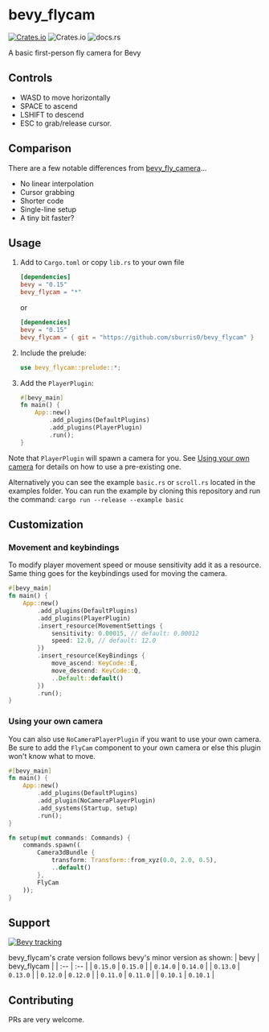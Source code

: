 # bevy_flycam

[![Crates.io](https://img.shields.io/crates/v/bevy_flycam)](https://crates.io/crates/bevy_flycam)
![Crates.io](https://img.shields.io/crates/l/bevy_flycam)
![docs.rs](https://img.shields.io/docsrs/bevy_flycam)

A basic first-person fly camera for Bevy

## Controls

- WASD to move horizontally
- SPACE to ascend
- LSHIFT to descend
- ESC to grab/release cursor.

## Comparison

There are a few notable differences from [bevy_fly_camera](https://github.com/mcpar-land/bevy_fly_camera)...

- No linear interpolation
- Cursor grabbing
- Shorter code
- Single-line setup
- A tiny bit faster?

## Usage

1. Add to `Cargo.toml` or copy `lib.rs` to your own file

    ```toml
    [dependencies]
    bevy = "0.15"
    bevy_flycam = "*"
    ```

    or

    ```toml
    [dependencies]
    bevy = "0.15"
    bevy_flycam = { git = "https://github.com/sburris0/bevy_flycam" }
    ```

2. Include the prelude:

    ```rust
    use bevy_flycam::prelude::*;
    ```

3. Add the `PlayerPlugin`:

    ```rust
    #[bevy_main]
    fn main() {
        App::new()
            .add_plugins(DefaultPlugins)
            .add_plugins(PlayerPlugin)
            .run();
    }
    ```

Note that `PlayerPlugin` will spawn a camera for you. See [Using your own camera](#using-your-own-camera) for details on how to
use a pre-existing one.

Alternatively you can see the example `basic.rs` or `scroll.rs` located in the examples folder.
You can run the example by cloning this repository and run the command: `cargo run --release --example basic`

## Customization

### Movement and keybindings

To modify player movement speed or mouse sensitivity add it as a resource. </br>
Same thing goes for the keybindings used for moving the camera.

```Rust
#[bevy_main]
fn main() {
    App::new()
        .add_plugins(DefaultPlugins)
        .add_plugins(PlayerPlugin)
        .insert_resource(MovementSettings {
            sensitivity: 0.00015, // default: 0.00012
            speed: 12.0, // default: 12.0
        })
        .insert_resource(KeyBindings {
            move_ascend: KeyCode::E,
            move_descend: KeyCode::Q,
            ..Default::default()
        })
        .run();
}
```

### Using your own camera

You can also use `NoCameraPlayerPlugin` if you want to use your own camera. Be sure to add the `FlyCam` component to your own camera or else this plugin won't know what to move.

```Rust
#[bevy_main]
fn main() {
    App::new()
        .add_plugins(DefaultPlugins)
        .add_plugin(NoCameraPlayerPlugin)
        .add_systems(Startup, setup)
        .run();
}

fn setup(mut commands: Commands) {
    commands.spawn((
        Camera3dBundle {
            transform: Transform::from_xyz(0.0, 2.0, 0.5),
            ..default()
        },
        FlyCam
    ));
}
```

## Support

[![Bevy tracking](https://img.shields.io/badge/Bevy%20tracking-released%20version-lightblue)](https://github.com/bevyengine/bevy/blob/main/docs/plugins_guidelines.md#main-branch-tracking)

bevy_flycam's crate version follows bevy's minor version as shown:
| bevy     | bevy_flycam |
| :--      | :--         |
| `0.15.0` | `0.15.0`    |
| `0.14.0` | `0.14.0`    |
| `0.13.0` | `0.13.0`    |
| `0.12.0` | `0.12.0`    |
| `0.11.0` | `0.11.0`    |
| `0.10.1` | `0.10.1`    |

## Contributing

PRs are very welcome.

